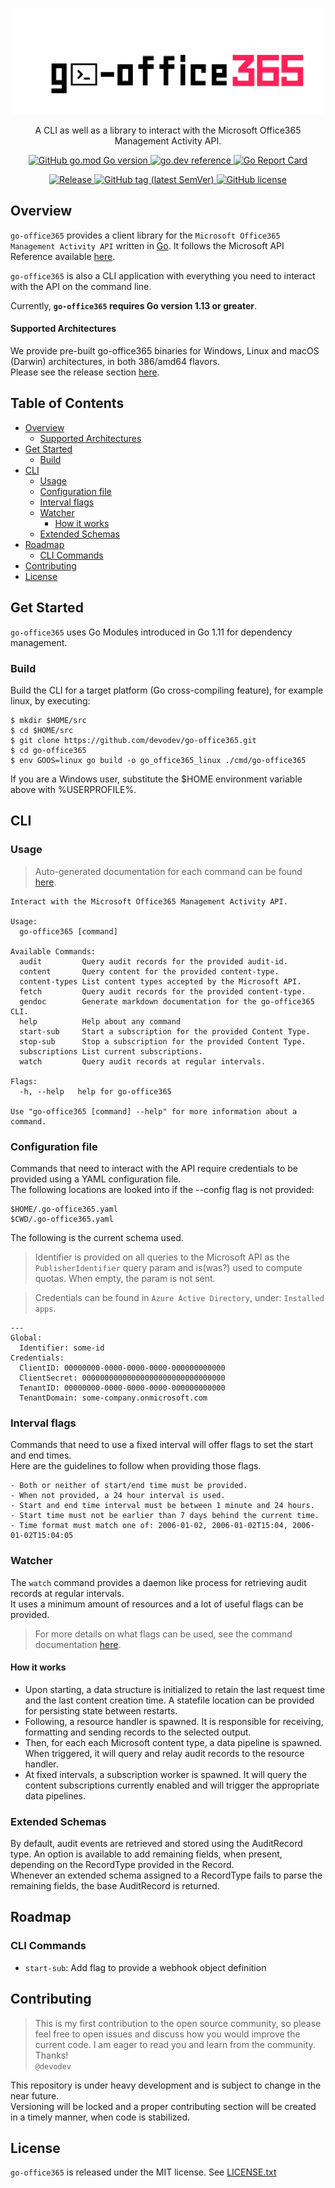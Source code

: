 <p align="center">
  <a href="https://github.com/devodev/go-office365">
    <img alt="go-office365" src="assets/go-office365-logo.png" width="500">
  </a>
</p>
<p align="center">
  A CLI as well as a library to interact with the Microsoft Office365 Management Activity API.
</p>
<p align="center">
    <a href="https://github.com/golang/go/wiki/Modules">
        <img alt="GitHub go.mod Go version" src="https://img.shields.io/github/go-mod/go-version/devodev/go-office365">
    </a>
    <a href="https://pkg.go.dev/mod/github.com/devodev/go-office365">
        <img alt="go.dev reference" src="https://img.shields.io/badge/go.dev-reference-007d9c?logo=go&logoColor=white">
    </a>
    <a href="https://goreportcard.com/report/github.com/devodev/go-office365">
        <img alt="Go Report Card" src="https://goreportcard.com/badge/github.com/devodev/go-office365">
    </a>
</p>
<p align="center">
    <a href="https://github.com/devodev/go-office365/releases">
        <img alt="Release" src="https://github.com/devodev/go-office365/workflows/Release/badge.svg">
    </a>
    <a href="https://github.com/devodev/go-office365/tags">
        <img alt="GitHub tag (latest SemVer)" src="https://img.shields.io/github/v/tag/devodev/go-office365?sort=semver">
    </a>
    <a href="https://github.com/devodev/go-office365/blob/master/LICENSE.txt">
        <img alt="GitHub license" src="https://img.shields.io/github/license/devodev/go-office365?style=flat">
    </a>
</p>

## Overview
`go-office365` provides a client library for the `Microsoft Office365 Management Activity API` written in [Go](https://golang.org/). It follows the Microsoft API Reference available [here](https://docs.microsoft.com/en-us/office/office-365-management-api/office-365-management-activity-api-reference).

`go-office365` is also a CLI application with everything you need to interact with the API on the command line.

Currently, **`go-office365` requires Go version 1.13 or greater**.

#### Supported Architectures
We provide pre-built go-office365 binaries for Windows, Linux and macOS (Darwin) architectures, in both 386/amd64 flavors.</br>
Please see the release section [here](https://github.com/devodev/go-office365/releases).

## Table of Contents

- [Overview](#overview)
  - [Supported Architectures](#supported-architectures)
- [Get Started](#get-started)
  - [Build](#build)
- [CLI](#cli)
  - [Usage](#usage)
  - [Configuration file](#configuration-file)
  - [Interval flags](#interval-flags)
  - [Watcher](#watcher)
    - [How it works](#how-it-works)
  - [Extended Schemas](#extended-schemas)
- [Roadmap](#roadmap)
  - [CLI Commands](#cli-commands)
- [Contributing](#contributing)
- [License](#license)

## Get Started
`go-office365` uses Go Modules introduced in Go 1.11 for dependency management.

### Build
Build the CLI for a target platform (Go cross-compiling feature), for example linux, by executing:
```
$ mkdir $HOME/src
$ cd $HOME/src
$ git clone https://github.com/devodev/go-office365.git
$ cd go-office365
$ env GOOS=linux go build -o go_office365_linux ./cmd/go-office365
```
If you are a Windows user, substitute the $HOME environment variable above with %USERPROFILE%.

## CLI
### Usage
> Auto-generated documentation for each command can be found [here](./docs/go-office365.md).
```
Interact with the Microsoft Office365 Management Activity API.

Usage:
  go-office365 [command]

Available Commands:
  audit         Query audit records for the provided audit-id.
  content       Query content for the provided content-type.
  content-types List content types accepted by the Microsoft API.
  fetch         Query audit records for the provided content-type.
  gendoc        Generate markdown documentation for the go-office365 CLI.
  help          Help about any command
  start-sub     Start a subscription for the provided Content Type.
  stop-sub      Stop a subscription for the provided Content Type.
  subscriptions List current subscriptions.
  watch         Query audit records at regular intervals.

Flags:
  -h, --help   help for go-office365

Use "go-office365 [command] --help" for more information about a command.
```

### Configuration file
Commands that need to interact with the API require credentials to be provided using a YAML configuration file.</br>
The following locations are looked into if the --config flag is not provided:
```
$HOME/.go-office365.yaml
$CWD/.go-office365.yaml
```

The following is the current schema used.

> Identifier is provided on all queries to the Microsoft API as the `PublisherIdentifier` query param and is(was?) used to compute quotas. When empty, the param is not sent.

>Credentials can be found in `Azure Active Directory`, under: `Installed apps`.</br>

```
---
Global:
  Identifier: some-id
Credentials:
  ClientID: 00000000-0000-0000-0000-000000000000
  ClientSecret: 00000000000000000000000000000000
  TenantID: 00000000-0000-0000-0000-000000000000
  TenantDomain: some-company.onmicrosoft.com
```

### Interval flags
Commands that need to use a fixed interval will offer flags to set the start and end times.</br>
Here are the guidelines to follow when providing those flags.

```
- Both or neither of start/end time must be provided.
- When not provided, a 24 hour interval is used.
- Start and end time interval must be between 1 minute and 24 hours.
- Start time must not be earlier than 7 days behind the current time.
- Time format must match one of: 2006-01-02, 2006-01-02T15:04, 2006-01-02T15:04:05
```

### Watcher
The `watch` command provides a daemon like process for retrieving audit records at regular intervals.</br>
It uses a minimum amount of resources and a lot of useful flags can be provided.</br>
> For more details on what flags can be used, see the command documentation [here](./docs/go-office365_watch.md).

#### How it works
- Upon starting, a data structure is initialized to retain the last request time and the last content creation time. A statefile location can be provided for persisting state between restarts.</br>
- Following, a resource handler is spawned. It is responsible for receiving, formatting and sending records to the selected output.</br>
- Then, for each each Microsoft content type, a data pipeline is spawned. When triggered, it will query and relay audit records to the resource handler.</br>
- At fixed intervals, a subscription worker is spawned. It will query the content subscriptions currently enabled and will trigger the appropriate data pipelines.</br>

### Extended Schemas
By default, audit events are retrieved and stored using the AuditRecord type. An option is available to
add remaining fields, when present, depending on the RecordType provided in the Record.</br>
Whenever an extended schema assigned to a RecordType fails to parse the remaining fields, the base AuditRecord is returned.

## Roadmap
### CLI Commands
- `start-sub`: Add flag to provide a webhook object definition

## Contributing
> This is my first contribution to the open source community, so please feel free to open issues and discuss how you would improve the current code. I am eager to read you and learn from the community. Thanks!</br>`@devodev`

This repository is under heavy development and is subject to change in the near future.</br>
Versioning will be locked and a proper contributing section will be created in a timely manner, when code is stabilized.</br>

## License
`go-office365` is released under the MIT license. See [LICENSE.txt](LICENSE.txt)
